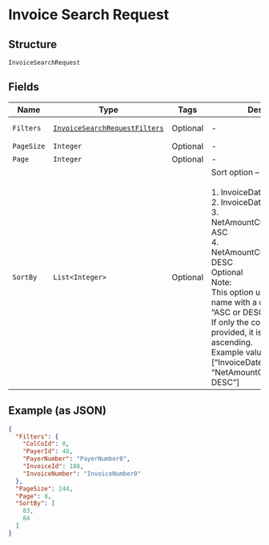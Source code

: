 
# Invoice Search Request

## Structure

`InvoiceSearchRequest`

## Fields

| Name | Type | Tags | Description | Getter | Setter |
|  --- | --- | --- | --- | --- | --- |
| `Filters` | [`InvoiceSearchRequestFilters`](../../doc/models/invoice-search-request-filters.md) | Optional | - | InvoiceSearchRequestFilters getFilters() | setFilters(InvoiceSearchRequestFilters filters) |
| `PageSize` | `Integer` | Optional | - | Integer getPageSize() | setPageSize(Integer pageSize) |
| `Page` | `Integer` | Optional | - | Integer getPage() | setPage(Integer page) |
| `SortBy` | `List<Integer>` | Optional | Sort option –<br><br>1. InvoiceDate ASC<br>2. InvoiceDate DESC<br>3. NetAmountCustomerCurrency ASC<br>4. NetAmountCustomerCurrency DESC<br>   Optional<br>   Note:<br>   This option uses a column name with a combination of “ASC or DESC” for sorting.<br>   If only the column name is provided, it is sorted by ascending.<br>   Example values to be passed:<br>   [“InvoiceDate”, “NetAmountCustomerCurrency DESC”] | List<Integer> getSortBy() | setSortBy(List<Integer> sortBy) |

## Example (as JSON)

```json
{
  "Filters": {
    "ColCoId": 0,
    "PayerId": 48,
    "PayerNumber": "PayerNumber0",
    "InvoiceId": 188,
    "InvoiceNumber": "InvoiceNumber0"
  },
  "PageSize": 244,
  "Page": 8,
  "SortBy": [
    83,
    84
  ]
}
```

